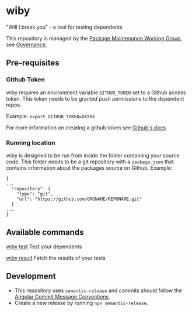 # wiby

"Will I break you" - a tool for testing dependents

This repository is managed by the [Package Maintenance Working Group](https://github.com/nodejs/package-maintenance), see [Governance](https://github.com/nodejs/package-maintenance/blob/master/Governance.md).

## Pre-requisites

### Github Token

wiby requires an environment variable `GITHUB_TOKEN` set to a Github access token. This token needs to be granted push permissions to the dependent repos.

Example: `export GITHUB_TOKEN=XXXXX`

For more information on creating a github token see [Github's docs](https://docs.github.com/en/github/authenticating-to-github/creating-a-personal-access-token)

### Running location

wiby is designed to be run from inside the folder containing your source code. This folder needs to be a git repository with a `package.json` that contains information about the packages source on Github.
Example:

```
{
...
  "repository": {
    "type": "git",
    "url": "https://github.com/ORGNAME/REPONAME.git"
  }
...
}
```

## Available commands

  [wiby test](./USAGE.md#wiby-test)    Test your dependents

  [wiby result](./USAGE.md#wiby-result) Fetch the results of your tests

## Development

- This repository uses `semantic-release` and commits should follow the [Angular Commit Message Conventions](https://github.com/angular/angular.js/blob/master/DEVELOPERS.md#-git-commit-guidelines).
- Create a new release by running `npx semantic-release`.
